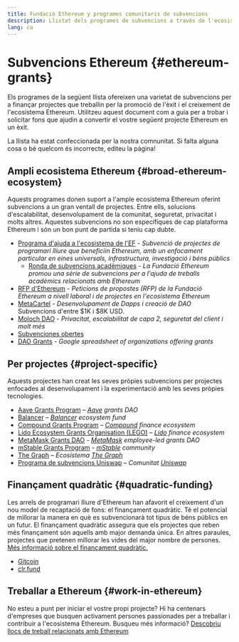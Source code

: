 ```yaml
---
title: Fundació Ethereum y programes comunitaris de subvencions
description: Llistat dels programes de subvencions a través de l'ecosistema Ethereum.
lang: ca
---
```


# Subvencions Ethereum {#ethereum-grants}

Els programes de la següent llista ofereixen una varietat de subvencions per a finançar projectes que treballin per la promoció de l'èxit i el creixement de l'ecosistema Ethereum. Utilitzeu aquest document com a guia per a trobar i solicitar fons que ajudin a convertir el vostre següent projecte Ethereum en un èxit.

La llista ha estat confeccionada per la nostra comnunitat. Si falta alguna cosa o bé quelcom és incorrecte, editeu la pàgina!

## Ampli ecosistema Ethereum {#broad-ethereum-ecosystem}

Aquests programes donen suport a l'ample ecosistema Ethereum oferint subvencions a un gran ventall de projectes. Entre ells, solucions d'escalabilitat, desenvolupament de la comunitat, seguretat, privacitat i molts altres. Aquestes subvencions no son específiques de cap plataforma Ethereum i són un bon punt de partida si teniu cap dubte.

- [Programa d'ajuda a l'ecosistema de l'EF](https://esp.ethereum.foundation) - _Subvenció de projectes de programari lliure que beneficiin Ethereum, amb un enfocament particular en eines universals, infrastructura, investigació i béns públics_
  - [Ronda de subvencions acadèmiques](/community/grants/academic-grants-round/) - _La Fundació Ethereum promou una sèrie de subvencions per a l'ajuda de treballs acadèmics relacionats amb Ethereum_
- [RFP d'Ethereum](https://github.com/ethereum/requests-for-proposals) - _Peticions de propostes (RFP) de la Fundació Ethereum a nivell laboral i de projectes en l'ecosistema Ethereum_
- [MetaCartel](https://www.metacartel.org/grants/) - _Desenvolupament de Dapps i creació de DAO_  
  Subvencions d'entre $1K i $8K USD.
- [Moloch DAO](https://www.molochdao.com/) - _Privacitat, escalabilitat de capa 2, seguretat del client i molt més_
- [Subvenciones obertes](https://opengrants.com/explore)
- [DAO Grants](https://docs.google.com/spreadsheets/d/1XHc-p_MHNRdjacc8uOEjtPoWL86olP4GyxAJOFO0zxY/edit#gid=0) - _Google spreadsheet of organizations offering grants_

## Per projectes {#project-specific}

Aquests projectes han creat les seves pròpies subvencions per projectes enfocades al desenvolupament i la experimentació amb les seves pròpies tecnologies.

- [Aave Grants Program](https://aavegrants.org/) – _[Aave](https://aave.com/) grants DAO_
- [Balancer](https://balancergrants.notion.site/Balancer-Community-Grants-23e562c5bc4347cd8304637bff0058e6) – _[Balancer](https://balancer.fi/) ecosystem fund_
- [Compound Grants Program](https://compoundgrants.org/) – _[Compound](https://compound.finance/) finance ecosystem_
- [Lido Ecosystem Grants Organisation (LEGO)](https://lego.lido.fi/) – _[Lido](https://lido.fi/) finance ecosystem_
- [MetaMask Grants DAO](https://metamaskgrants.org/) - _[MetaMask](https://metamask.io/) employee-led grants DAO_
- [mStable Grants Program](https://docs.mstable.org/advanced/grants-program) - _[mStable](https://mstable.org/) community_
- [The Graph](https://airtable.com/shrdfvnFvVch3IOVm) – _Ecosistema [The Graph](https://thegraph.com/)_
- [Programa de subvencions Uniswap](https://www.unigrants.org/) – _Comunitat [Uniswap](https://uniswap.org/)_

## Finançament quadràtic {#quadratic-funding}

Les arrels de programari lliure d'Ethereum han afavorit el creixement d'un nou model de recaptació de fons: el finançament quadràtic. Té el potencial de millorar la manera en què es subvencionarà tot tipus de béns públics en un futur. El finançament quadràtic assegura que els projectes que reben més finançament són aquells amb major demanda única. En altres paraules, projectes que pretenen millorar les vides del major nombre de persones. [Més informació sobre el finançament quadràtic.](/defi/#quadratic-funding)

- [Gitcoin](https://gitcoin.co/grants)
- [clr.fund](https://clr.fund/)

## Treballar a Ethereum {#work-in-ethereum}

No esteu a punt per iniciar el vostre propi projecte? Hi ha centenars d'empreses que busquen activament persones passionades per a treballar i contribuir a l'ecosistema Ethereum. Busqueu més informació? [Descobriu llocs de treball relacionats amb Ethereum](/community/get-involved/#ethereum-jobs)
